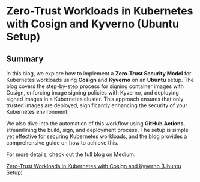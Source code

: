 # Zero-Trust Workloads in Kubernetes with Cosign and Kyverno (Ubuntu Setup)

## Summary

In this blog, we explore how to implement a **Zero-Trust Security Model** for Kubernetes workloads using **Cosign** and **Kyverno** on an **Ubuntu** setup. The blog covers the step-by-step process for signing container images with Cosign, enforcing image signing policies with Kyverno, and deploying signed images in a Kubernetes cluster. This approach ensures that only trusted images are deployed, significantly enhancing the security of your Kubernetes environment. 

We also dive into the automation of this workflow using **GitHub Actions**, streamlining the build, sign, and deployment process. The setup is simple yet effective for securing Kubernetes workloads, and the blog provides a comprehensive guide on how to achieve this.

For more details, check out the full blog on Medium:

[Zero-Trust Workloads in Kubernetes with Cosign and Kyverno (Ubuntu Setup)](https://medium.com/@abddullahwhatsapp/zero-trust-workloads-in-kubernetes-with-cosign-and-kyverno-ubuntu-0a8110a991d3)
